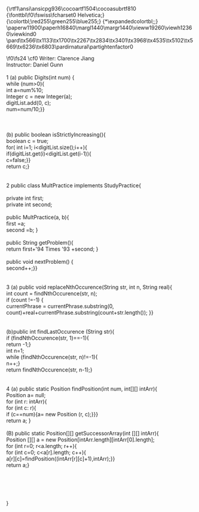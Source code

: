 {\rtf1\ansi\ansicpg936\cocoartf1504\cocoasubrtf810
{\fonttbl\f0\fswiss\fcharset0 Helvetica;}
{\colortbl;\red255\green255\blue255;}
{\*\expandedcolortbl;;}
\paperw11900\paperh16840\margl1440\margr1440\vieww19260\viewh12360\viewkind0
\pard\tx566\tx1133\tx1700\tx2267\tx2834\tx3401\tx3968\tx4535\tx5102\tx5669\tx6236\tx6803\pardirnatural\partightenfactor0

\f0\fs24 \cf0 Writer: Clarence Jiang \
Instructor: Daniel Gunn\
\
1 (a) public Digits(int num) \{\
		while (num>0)\{\
			int a=num%10;\
			Integer c = new Integer(a);\
			digitList.add(0, c);\
			num=num/10;\}\}\
 \
\
\
(b) public boolean isStrictlyIncreasing()\{\
	boolean c = true; \
	for( int i=1; i<digitList.size();i++)\{\
			if(digitList.get(i)<digitList.get(i-1))\{\
						c=false;\}\}\
	return c;\}\
\
\
2 public class MultPractice implements StudyPractice\{\
	\
	private int first;\
	private int second;\
	\
	public MultPractice(a, b)\{\
		first =a;\
		second =b; \}\
\
	public String getProblem()\{\
		return first+\'94 Times \'93 +second; \}\
	\
	public void nextProblem() \{\
			second++;\}\}\
\
\
3 (a) public void replaceNthOccurence(String str, int n, String real)\{\
	int count = findNthOccurence(str, n); \
	if (count !=-1) \{\
	currentPhrase = currentPhrase.substring(0, count)+real+currentPhrase.substring(count+str.length()); \}\}\
\
\
	(b)public int findLastOccurence (String str)\{\
		if (findNthOccurence(str, 1)==-1)\{\
				return -1;\}\
		int n=1;\
		while (findNthOccurence(str, n)!=-1)\{\
				n++;\}\
			return findNthOccurence(str, n-1);\}\
\
\
4 (a) public static Position findPosition(int num, int[][] intArr)\{\
	Position a= null; \
		for (int r: intArr)\{\
			for (int c: r)\{\
				if (c==num)\{a= new Position (r, c);\}\}\}\
	return a; \}\
\
    (B) public static Position[][] getSuccessorArray(int [][] intArr)\{\
		Position [][] a = new Position[intArr.length][intArr[0].length];\
			for (int r=0; r<a.length; r++)\{\
				for (int c=0; c<a[r].length; c++)\{\
					a[r][c]=findPosition((intArr[r][c]+1),intArr);\}\}\
							return a;\}\
\
\
\
	\
\
}